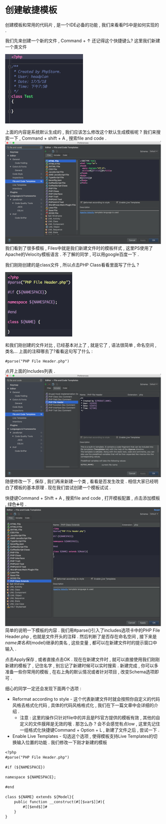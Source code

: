 # 创建敏捷模板

创建模板和常用的代码片 , 是一个IDE必备的功能 , 我们来看看PS中是如何实现的 .

我们先来创建一个新的文件 , Command + ↑ 还记得这个快捷键么? 这里我们新建一个类文件

![](/assets/newfile.png)

上面的内容是系统默认生成的 , 我们应该怎么修改这个默认生成模板呢 ? 我们来搜索一下 , Command + shift + A , 搜索file and code .![](/assets/fileandcode.png)我们看到了很多模板 , Files中就是我们新建文件时的模板样式 , 这里PS使用了Apache的Velocity模板语言 . 不了解的同学 , 可以用google百度一下 .

我们刚刚创建的是class文件 , 所以点击PHP Class看看里面写了什么 ?

![](/assets/phpclass.png)

和我们刚创建的文件对比 , 已经基本对上了 , 就是它了 , 语法很简单 , 命名空间 , 类名... 上面的注释哪去了?看看这句写了什么 :

```
#parse("PHP File Header.php")
```

点开上面的Includes列表 . ![](/assets/includes.png)随便修改一下 , 保存 , 我们再来新建一个类 , 看看是否发生改变 . 相信大家已经明白了模板的基本原理 . 现在我们尝试创建一个模板试试 .

快捷键Command + Shift + A , 搜索file and code , 打开模板配置 , 点击添加模板 , 绿色➕号 . ![](/assets/newfiletem.png)简单的说明一下模板的内容 . 我们用\#parse\(\)引入了includes选项卡中的PHP File Header.php , 也就是文件开头的注释 . 然后判断了是否存在命名空间 , 接下来是${name}类名和${model}继承的类名 , 这些变量 , 都可以在新建文件时的提示窗口中输入 .

点击Apply保存 , 或者直接点击OK . 现在在新建文件时 , 就可以直接使用我们刚刚新建的模板了 , 记住名字 , 别忘记了新建时候可以实时搜索 . 新建完成 , 你可以多准备一些你常用的模板 , 在右上角的默认情况或者针对项目 , 改变Schema选项即可 .

细心的同学一定还会发现下面两个选项 :

* Reformat according to style - 这个代表新建文件时就会按照你自定义的代码风格去格式化代码 , 具体的代码风格格式化 , 我们在下一篇文章中会详细的介绍 . 
  * 注意 : 这里的操作只针对file中的并且是PS官方提供的模板有效 , 其他的自定义的文件膜拜是无效的哦 . 那怎么办 ? 会不会感觉有点low , 这里先记住一组格式化快捷键Command + Option + L , 新建了文件之后 , 尝试一下 . 
* Enable Live Templates - 勾选这个选项 , 使得模板支持Live Templates的切换输入位置的功能 . 我们修改一下刚才新建的模板

```
<?php
#parse("PHP File Header.php")

#if (${NAMESPACE})

namespace ${NAMESPACE};

#end

class ${NAME} extends ${Model}{
    public function __construct(#[[$var$]]#){
        #[[$end$]]#
    }
}
```



